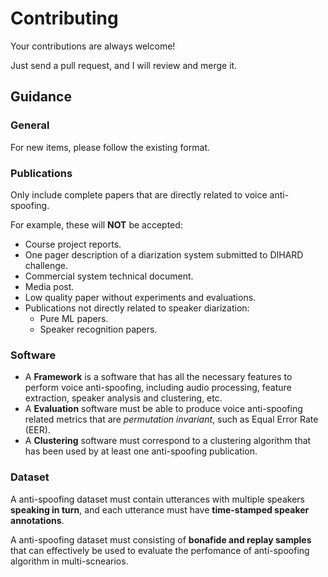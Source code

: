 # Contributing

Your contributions are always welcome!

Just send a pull request, and I will review and merge it.

## Guidance

### General

For new items, please follow the existing format.

### Publications

Only include complete papers that are directly related to voice anti-spoofing.

For example, these will **NOT** be accepted:
* Course project reports.
* One pager description of a diarization system submitted to DIHARD challenge.
* Commercial system technical document.
* Media post.
* Low quality paper without experiments and evaluations.
* Publications not directly related to speaker diarization:
  * Pure ML papers.
  * Speaker recognition papers.

### Software

* A **Framework** is a software that has all the necessary features to perform
  voice anti-spoofing, including audio processing, feature extraction,
  speaker analysis and clustering, etc.
* A **Evaluation** software must be able to produce voice anti-spoofing related
  metrics that are *permutation invariant*, such as Equal Error Rate
  (EER).
* A **Clustering** software must correspond to a clustering algorithm that has
  been used by at least one anti-spoofing publication.

### Dataset

A anti-spoofing dataset must contain utterances with multiple speakers
**speaking in turn**, and each utterance must have
**time-stamped speaker annotations**.

A anti-spoofing dataset must consisting of **bonafide and replay samples** that can effectively be used to evaluate the perfomance of anti-spoofing algorithm in multi-scnearios.



